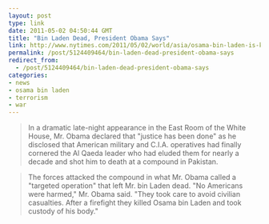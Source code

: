 ```yaml
---
layout: post
type: link
date: 2011-05-02 04:50:44 GMT
title: "Bin Laden Dead, President Obama Says"
link: http://www.nytimes.com/2011/05/02/world/asia/osama-bin-laden-is-killed.html?hp
permalink: /post/5124409464/bin-laden-dead-president-obama-says
redirect_from: 
  - /post/5124409464/bin-laden-dead-president-obama-says
categories:
- news
- osama bin laden
- terrorism
- war
---
```

<blockquote>In a dramatic late-night appearance in the East Room of the White House, Mr. Obama declared that "justice has been done" as he disclosed that American military and C.I.A. operatives had finally cornered the Al Qaeda leader who had eluded them for nearly a decade and shot him to death at a compound in Pakistan.</blockquote>

<blockquote>The forces attacked the compound in what Mr. Obama called a "targeted operation" that left Mr. bin Laden dead. "No Americans were harmed," Mr. Obama said. "They took care to avoid civilian casualties. After a firefight they killed Osama bin Laden and took custody of his body."</blockquote>